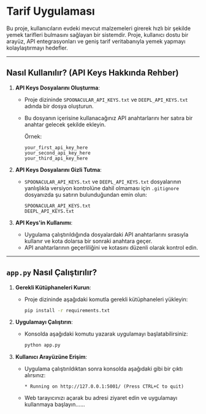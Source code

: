 # Tarif Uygulaması

Bu proje, kullanıcıların evdeki mevcut malzemeleri girerek hızlı bir şekilde yemek tarifleri bulmasını sağlayan bir sistemdir. Proje, kullanıcı dostu bir arayüz, API entegrasyonları ve geniş tarif veritabanıyla yemek yapmayı kolaylaştırmayı hedefler.

---

## Nasıl Kullanılır? (API Keys Hakkında Rehber)

1. **API Keys Dosyalarını Oluşturma**:
    - Proje dizininde `SPOONACULAR_API_KEYS.txt` ve `DEEPL_API_KEYS.txt`  adında bir dosya oluşturun.
    - Bu dosyanın içerisine kullanacağınız API anahtarlarını her satıra bir anahtar gelecek şekilde ekleyin.

      Örnek:
      ```
      your_first_api_key_here
      your_second_api_key_here
      your_third_api_key_here
      ```

2. **API Keys Dosyalarını Gizli Tutma**:
    - `SPOONACULAR_API_KEYS.txt` ve
      `DEEPL_API_KEYS.txt` dosyalarının yanlışlıkla versiyon kontrolüne dahil olmaması için
      `.gitignore` dosyanızda şu satırın bulunduğundan emin olun:
      ```
      SPOONACULAR_API_KEYS.txt
      DEEPL_API_KEYS.txt
      ```

3. **API Keys'in Kullanımı**:
    - Uygulama çalıştırıldığında dosyalardaki API anahtarlarını sırasıyla kullanır ve kota dolarsa bir sonraki anahtara geçer.
    - API anahtarlarının geçerliliğini ve kotasını düzenli olarak kontrol edin.

---

## `app.py` Nasıl Çalıştırılır?

1. **Gerekli Kütüphaneleri Kurun**:
    - Proje dizininde aşağıdaki komutla gerekli kütüphaneleri yükleyin:
      ```bash
      pip install -r requirements.txt
      ```

2. **Uygulamayı Çalıştırın**:
    - Konsolda aşağıdaki komutu yazarak uygulamayı başlatabilirsiniz:
      ```bash
      python app.py
      ```

3. **Kullanıcı Arayüzüne Erişim**:
    - Uygulama çalıştırıldıktan sonra konsolda aşağıdaki gibi bir çıktı alırsınız:
      ```
      * Running on http://127.0.0.1:5001/ (Press CTRL+C to quit)
      ```
    - Web tarayıcınızı açarak bu adresi ziyaret edin ve uygulamayı kullanmaya başlayın......
